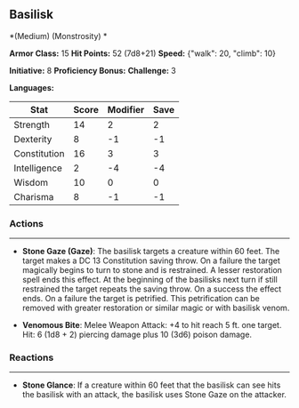 ## Basilisk
*(Medium) (Monstrosity) *

**Armor Class:** 15
**Hit Points:** 52 (7d8+21)
**Speed:** {"walk": 20, "climb": 10}

**Initiative:** 8
**Proficiency Bonus:**
**Challenge:** 3

**Languages:** 



| Stat | Score | Modifier | Save |
| ---- | ---- | ---- | ---- |
| Strength | 14 | 2 | 2 |
| Dexterity | 8 | -1 | -1 |
| Constitution | 16 | 3 | 3 |
| Intelligence | 2 | -4 | -4 |
| Wisdom | 10 | 0 | 0 |
| Charisma | 8 | -1 | -1 |

### Actions
 --- 
- **Stone Gaze (Gaze)**: The basilisk targets a creature within 60 feet. The target makes a DC 13 Constitution saving throw. On a failure  the target magically begins to turn to stone and is restrained. A lesser restoration spell ends this effect. At the beginning of the basilisks next turn  if still restrained  the target repeats the saving throw. On a success  the effect ends. On a failure  the target is petrified. This petrification can be removed with greater restoration or similar magic or with basilisk venom.

- **Venomous Bite**: Melee Weapon Attack: +4 to hit  reach 5 ft.  one target. Hit: 6 (1d8 + 2) piercing damage plus 10 (3d6) poison damage.

### Reactions
 --- 
- **Stone Glance**: If a creature within 60 feet that the basilisk can see hits the basilisk with an attack, the basilisk uses Stone Gaze on the attacker.

